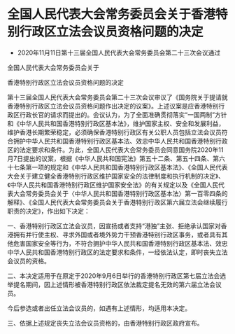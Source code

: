 # 全国人民代表大会常务委员会关于香港特别行政区立法会议员资格问题的决定

- 2020年11月11日第十三届全国人民代表大会常务委员会第二十三次会议通过

<!-- INFO END -->

全国人民代表大会常务委员会关于

香港特别行政区立法会议员资格问题的决定

第十三届全国人民代表大会常务委员会第二十三次会议审议了《国务院关于提请就香港特别行政区立法会议员资格问题作出决定的议案》。上述议案是应香港特别行政区行政长官的请求而提出的。会议认为，为了全面准确贯彻落实“一国两制”方针和《中华人民共和国香港特别行政区基本法》，维护国家主权、安全和发展利益，维护香港长期繁荣稳定，必须确保香港特别行政区有关公职人员包括立法会议员符合拥护中华人民共和国香港特别行政区基本法、效忠中华人民共和国香港特别行政区的法定要求和条件。为此，全国人民代表大会常务委员会同意国务院2020年11月7日提出的议案，根据《中华人民共和国宪法》第五十二条、第五十四条、第六十七条第一项的规定和《中华人民共和国香港特别行政区基本法》、《全国人民代表大会关于建立健全香港特别行政区维护国家安全的法律制度和执行机制的决定》、《中华人民共和国香港特别行政区维护国家安全法》的有关规定以及《全国人民代表大会常务委员会关于〈中华人民共和国香港特别行政区基本法〉第一百零四条的解释》、《全国人民代表大会常务委员会关于香港特别行政区第六届立法会继续履行职责的决定》，作出如下决定：

一、香港特别行政区立法会议员，因宣扬或者支持“港独”主张、拒绝承认国家对香港拥有并行使主权、寻求外国或者境外势力干预香港特别行政区事务，或者具有其他危害国家安全等行为，不符合拥护中华人民共和国香港特别行政区基本法、效忠中华人民共和国香港特别行政区的法定要求和条件，一经依法认定，即时丧失立法会议员的资格。

二、本决定适用于在原定于2020年9月6日举行的香港特别行政区第七届立法会选举提名期间，因上述情形被香港特别行政区依法裁定提名无效的第六届立法会议员。

今后参选或者出任立法会议员的，如遇有上述情形，均适用本决定。

三、依据上述规定丧失立法会议员资格的，由香港特别行政区政府宣布。
